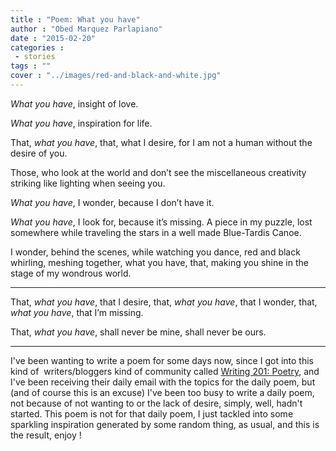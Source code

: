 ```yaml
---
title : "Poem: What you have"
author : "Obed Marquez Parlapiano"
date : "2015-02-20"
categories : 
 - stories
tags : ""
cover : "../images/red-and-black-and-white.jpg"
---
```


_What you have_, insight of love.

_What you have_, inspiration for life.

That, _what you have_, that, what I desire, for I am not a human without the desire of you.

Those, who look at the world and don’t see the miscellaneous creativity striking like lighting when seeing you.

_What you have_, I wonder, because I don’t have it.

_What you have_, I look for, because it’s missing. A piece in my puzzle, lost somewhere while traveling the stars in a well made Blue-Tardis Canoe.

I wonder, behind the scenes, while watching you dance, red and black whirling, meshing together, what you have, that, making you shine in the stage of my wondrous world.

* * *

That, _what you have_, that I desire, that, _what you have_, that I wonder, that, _what you have_, that I’m missing.

That, _what you have_, shall never be mine, shall never be ours.

* * *

I've been wanting to write a poem for some days now, since I got into this kind of  writers/bloggers kind of community called [Writing 201: Poetry](https://dailypost.wordpress.com/dp_assignment/welcome-to-writing-201-poetry/), and I've been receiving their daily email with the topics for the daily poem, but (and of course this is an excuse) I've been too busy to write a daily poem, not because of not wanting to or the lack of desire, simply, well, hadn't started. This poem is not for that daily poem, I just tackled into some sparkling inspiration generated by some random thing, as usual, and this is the result, enjoy !
